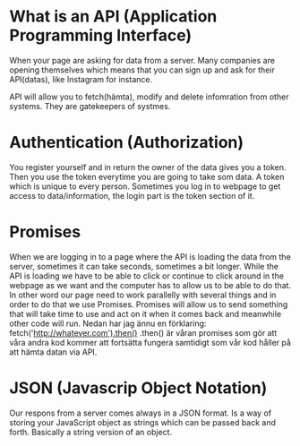 # What is an API (Application Programming Interface)
When your page are asking for data from a server. 
Many companies are opening themselves which means that you can sign up and ask for their API(datas), like Instagram for instance. 

API will allow you to fetch(hämta), modify and delete infomration from other systems. They are gatekeepers of systmes. 

# Authentication (Authorization)
You register yourself and in return the owner of the data gives you a token. Then you use the token everytime you are going to take som data. A token which is unique to every person. 
Sometimes you log in to webpage to get access to data/information, the login part is the token section of it. 

# Promises
When we are logging in to a page where the API is loading the data from the server, sometimes it can take seconds, sometimes a bit longer. While the API is loading we have to be able to click or continue to click around in the webpage as we want and the computer has to allow us to be able to do that. In other word our page need to work parallelly with several things and in order to do that we use Promises. Promises will allow us to send something that will take time to use and act on it when it comes back and meanwhile other code will run. 
Nedan har jag ännu en förklaring: 
fetch('http://whatever.com').then()   .then() är våran promises som gör att våra andra kod kommer att fortsätta fungera samtidigt som vår kod håller på att hämta datan via API.

# JSON (Javascrip Object Notation)
Our respons from a server comes always in a JSON format. Is a way of storing your JavaScript object as strings which can be passed back and forth. Basically a string version of an object. 